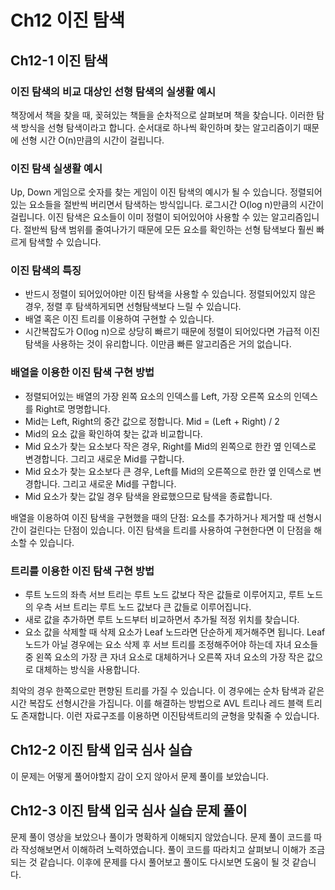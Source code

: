 # Ch12 이진 탐색

## Ch12-1 이진 탐색

### 이진 탐색의 비교 대상인 선형 탐색의 실생활 예시

책장에서 책을 찾을 때, 꽂혀있는 책들을 순차적으로 살펴보며 책을 찾습니다. 이러한 탐색 방식을 선형 탐색이라고 합니다. 순서대로 하나씩 확인하며 찾는 알고리즘이기 때문에 선형 시간 O(n)만큼의 시간이 걸립니다.

### 이진 탐색 실생활 예시

Up, Down 게임으로 숫자를 찾는 게임이 이진 탐색의 예시가 될 수 있습니다. 정렬되어있는 요소들을 절반씩 버리면서 탐색하는 방식입니다. 로그시간 O(log n)만큼의 시간이 걸립니다. 이진 탐색은 요소들이 이미 정렬이 되어있어야 사용할 수 있는 알고리즘입니다. 절반씩 탐색 범위를 줄여나가기 때문에 모든 요소를 확인하는 선형 탐색보다 훨씬 빠르게 탐색할 수 있습니다.

### 이진 탐색의 특징

- 반드시 정렬이 되어있어야만 이진 탐색을 사용할 수 있습니다. 정렬되어있지 않은 경우, 정렬 후 탐색하게되면 선형탐색보다 느릴 수 있습니다.
- 배열 혹은 이진 트리를 이용하여 구현할 수 있습니다.
- 시간복잡도가 O(log n)으로 상당히 빠르기 때문에 정렬이 되어있다면 가급적 이진 탐색을 사용하는 것이 유리합니다. 이만큼 빠른 알고리즘은 거의 없습니다.

### 배열을 이용한 이진 탐색 구현 방법

- 정렬되어있는 배열의 가장 왼쪽 요소의 인덱스를 Left, 가장 오른쪽 요소의 인덱스를 Right로 명명합니다.
- Mid는 Left, Right의 중간 값으로 정합니다. Mid = (Left + Right) / 2
- Mid의 요소 값을 확인하여 찾는 값과 비교합니다.
- Mid 요소가 찾는 요소보다 작은 경우, Right를 Mid의 왼쪽으로 한칸 옆 인덱스로 변경합니다. 그리고 새로운 Mid를 구합니다.
- Mid 요소가 찾는 요소보다 큰 경우, Left를 Mid의 오른쪽으로 한칸 옆 인덱스로 변경합니다. 그리고 새로운 Mid를 구합니다.
- Mid 요소가 찾는 값일 경우 탐색을 완료했으므로 탐색을 종료합니다.

배열을 이용하여 이진 탐색을 구현했을 때의 단점: 요소를 추가하거나 제거할 때 선형시간이 걸린다는 단점이 있습니다. 이진 탐색을 트리를 사용하여 구현한다면 이 단점을 해소할 수 있습니다.

### 트리를 이용한 이진 탐색 구현 방법

- 루트 노드의 좌측 서브 트리는 루트 노드 값보다 작은 값들로 이루어지고, 루트 노드의 우측 서브 트리는 루트 노드 값보다 큰 값들로 이루어집니다.
- 새로 값을 추가하면 루트 노드부터 비교하면서 추가될 적정 위치를 찾습니다.
- 요소 값을 삭제할 때 삭제 요소가 Leaf 노드라면 단순하게 제거해주면 됩니다. Leaf 노드가 아닐 경우에는 요소 삭제 후 서브 트리를 조정해주어야 하는데 자녀 요소들 중 왼쪽 요소의 가장 큰 자녀 요소로 대체하거나 오른쪽 자녀 요소의 가장 작은 값으로 대체하는 방식을 사용합니다.

최악의 경우 한쪽으로만 편향된 트리를 가질 수 있습니다. 이 경우에는 순차 탐색과 같은 시간 복잡도 선형시간을 가집니다. 이를 해결하는 방법으로 AVL 트리나 레드 블랙 트리도 존재합니다. 이런 자료구조를 이용하면 이진탐색트리의 균형을 맞춰줄 수 있습니다.

## Ch12-2 이진 탐색 입국 심사 실습

이 문제는 어떻게 풀어야할지 감이 오지 않아서 문제 풀이를 보았습니다.

## Ch12-3 이진 탐색 입국 심사 실습 문제 풀이

문제 풀이 영상을 보았으나 풀이가 명확하게 이해되지 않았습니다. 문제 풀이 코드를 따라 작성해보면서 이해하려 노력하였습니다. 풀이 코드를 따라치고 살펴보니 이해가 조금 되는 것 같습니다. 이후에 문제를 다시 풀어보고 풀이도 다시보면 도움이 될 것 같습니다.
